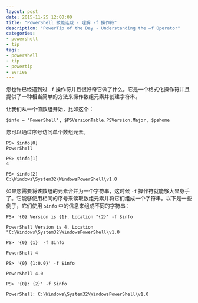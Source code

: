```yaml
---
layout: post
date: 2015-11-25 12:00:00
title: "PowerShell 技能连载 - 理解 -f 操作符"
description: "PowerTip of the Day - Understanding the –f Operator"
categories:
- powershell
- tip
tags:
- powershell
- tip
- powertip
- series
---
```

您也许已经遇到过 `-f` 操作符并且很好奇它做了什么。它是一个格式化操作符并且提供了一种相当简单的方法来操作数组元素并创建字符串。

让我们从一个值数组开始，比如这个：

    $info = 'PowerShell', $PSVersionTable.PSVersion.Major, $pshome

您可以通过序号访问单个数组元素。


    PS> $info[0]
    PowerShell

    PS> $info[1]
    4

    PS> $info[2]
    C:\Windows\System32\WindowsPowerShell\v1.0

如果您需要将该数组的元素合并为一个字符串，这时候 `-f` 操作符就能够大显身手了。它能够使用相同的序号来读取数组元素并将它们组成一个字符串。以下是一些例子，它们使用 `$info` 中的信息来组成不同的字符串：

    PS> '{0} Version is {1}. Location "{2}' -f $info

    PowerShell Version is 4. Location "C:\Windows\System32\WindowsPowerShell\v1.0

    PS> '{0} {1}' -f $info

    PowerShell 4

    PS> '{0} {1:0.0}' -f $info

    PowerShell 4.0

    PS> '{0}: {2}' -f $info

    PowerShell: C:\Windows\System32\WindowsPowerShell\v1.0

<!--本文国际来源：[Understanding the –f Operator](http://community.idera.com/powershell/powertips/b/tips/posts/understanding-the-f-operator)-->
